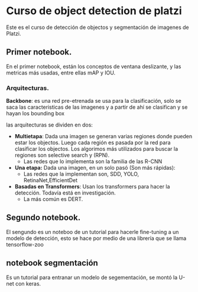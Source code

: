 # Curso de object detection de platzi
Este es el curso de detección de objectos y segmentación de imagenes de Platzi.

## Primer notebook.
En el primer notebook, están los conceptos de ventana deslizante, y las metricas más usadas, entre ellas mAP y IOU.

### Arquitecturas.

<b>Backbone</b>: es una red pre-etrenada se usa para la clasificación, solo se saca las caracteristicas de las imagenes y a partir de ahí se clasifican y se hayan los bounding box

las arquitecturas se dividen en dos:
   * <b>Multietapa</b>: Dada una imagen se generan varias regiones donde pueden estar los objectos. Luego cada región es pasada por la red para clasificar los objectos. Los algorimos más utilizados para buscar la regiones son selective search y (RPN).
     * Las redes que lo implementa son la familia de las R-CNN
   * <b>Una etapa:</b> Dada una imagen, en un solo pasó (Son más rápidas):
     * Las redes que la implementan son, SDD, YOLO, RetinaNet,EfficientDet
   * <b>Basadas en Transformers</b>: Usan los transformers para hacer la detección. Todavía está en investigación.
     * La más común es DERT.

## Segundo notebook.
El sengundo es un noteboo de un tutorial para hacerle fine-tuning a un modelo de detección, esto se hace por medio de una librería que se llama  tensorflow-zoo

## notebook segmentación
Es un tutorial para entranar un modelo de segementación, se montó la U-net con keras.